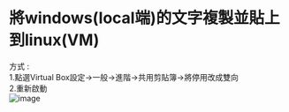 # 將windows(local端)的文字複製並貼上到linux(VM) 
方式 :   
      1.點選Virtual Box設定->一般->進階->共用剪貼簿->將停用改成雙向  
      2.重新啟動  
      ![image](https://github.com/unshun0120/use_linux_imp_OS/assets/79517348/343ab720-bee8-454c-8418-9df7806f0a55)  
      
